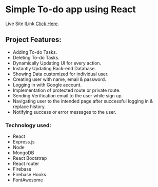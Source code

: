 # Simple To-do app using React

Live Site lLink [Click Here](https://mosheur-to-do.web.app/).

## Project Features:

- Adding To-do Tasks.
- Deleting To-do Tasks.
- Dynamically Updating UI for every action.
- Instantly Updating Back-end Database.
- Showing Data customized for individual user.
- Creating user with name, email & password.
- Logging in with Google account.
- Implementation of protected route or private route.
- Sending Verification email to the user while sign up.
- Navigating user to the intended page after successful logging in & replace history.
- Notifying success or error messages to the user.

### Technology used:

- React
- Express.js
- Node
- MongoDB
- React Bootstrap
- React router
- Firebase
- Firebase Hooks
- FontAwesome
